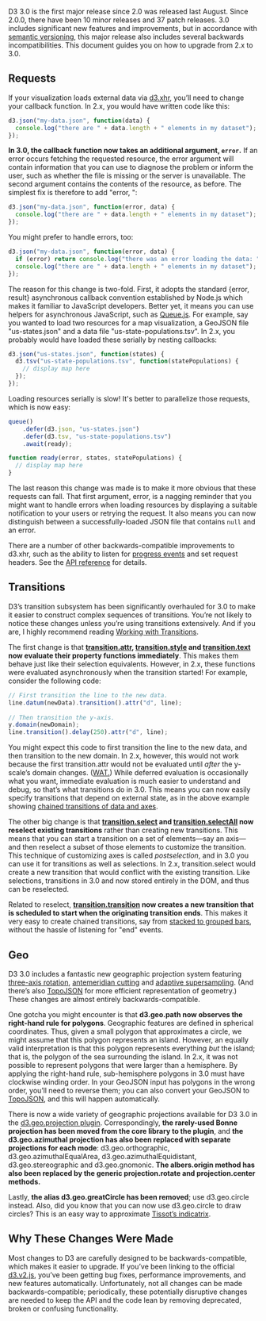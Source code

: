 D3 3.0 is the first major release since 2.0 was released last August. Since 2.0.0, there have been 10 minor releases and 37 patch releases. 3.0 includes significant new features and improvements, but in accordance with [semantic versioning](http://semver.org/), this major release also includes several backwards incompatibilities. This document guides you on how to upgrade from 2.x to 3.0.

## Requests

If your visualization loads external data via [d3.xhr](Requests), you’ll need to change your callback function. In 2.x, you would have written code like this:

```js
d3.json("my-data.json", function(data) {
  console.log("there are " + data.length + " elements in my dataset");
});
```

**In 3.0, the callback function now takes an additional argument, `error`.** If an error occurs fetching the requested resource, the error argument will contain information that you can use to diagnose the problem or inform the user, such as whether the file is missing or the server is unavailable. The second argument contains the contents of the resource, as before. The simplest fix is therefore to add "error, ":

```js
d3.json("my-data.json", function(error, data) {
  console.log("there are " + data.length + " elements in my dataset");
});
```

You might prefer to handle errors, too:

```js
d3.json("my-data.json", function(error, data) {
  if (error) return console.log("there was an error loading the data: " + error);
  console.log("there are " + data.length + " elements in my dataset");
});
```

The reason for this change is two-fold. First, it adopts the standard {error, result} asynchronous callback convention established by Node.js which makes it familiar to JavaScript developers. Better yet, it means you can use helpers for asynchronous JavaScript, such as [Queue.js](https://github.com/mbostock/queue). For example, say you wanted to load two resources for a map visualization, a GeoJSON file "us-states.json" and a data file "us-state-populations.tsv". In 2.x, you probably would have loaded these serially by nesting callbacks:

```js
d3.json("us-states.json", function(states) {
  d3.tsv("us-state-populations.tsv", function(statePopulations) {
    // display map here
  });
});
```

Loading resources serially is slow! It's better to parallelize those requests, which is now easy:

```js
queue()
    .defer(d3.json, "us-states.json")
    .defer(d3.tsv, "us-state-populations.tsv")
    .await(ready);

function ready(error, states, statePopulations) {
  // display map here
}
```

The last reason this change was made is to make it more obvious that these requests can fall. That first argument, error, is a nagging reminder that you might want to handle errors when loading resources by displaying a suitable notification to your users or retrying the request. It also means you can now distinguish between a successfully-loaded JSON file that contains `null` and an error.

There are a number of other backwards-compatible improvements to d3.xhr, such as the ability to listen for [progress events](http://bl.ocks.org/3750941) and set request headers. See the [API reference](Requests) for details.

## Transitions

D3’s transition subsystem has been significantly overhauled for 3.0 to make it easier to construct complex sequences of transitions. You’re not likely to notice these changes unless you’re using transitions extensively. And if you are, I highly recommend reading [Working with Transitions](http://bost.ocks.org/mike/transition/).

The first change is that **[transition.attr](Transitions#wiki-attr), [transition.style](Transitions#wiki-style) and [transition.text](Transitions#wiki-text) now evaluate their property functions immediately**. This makes them behave just like their selection equivalents. However, in 2.x, these functions were evaluated asynchronously when the transition started! For example, consider the following code:

```js
// First transition the line to the new data.
line.datum(newData).transition().attr("d", line);
    
// Then transition the y-axis.
y.domain(newDomain);
line.transition().delay(250).attr("d", line);
```

You might expect this code to first transition the line to the new data, and then transition to the new domain. In 2.x, however, this would not work because the first transition.attr would not be evaluated until *after* the y-scale’s domain changes. ([WAT.](https://www.destroyallsoftware.com/talks/wat)) While deferred evaluation is occasionally what you want, immediate evaluation is much easier to understand and debug, so that’s what transitions do in 3.0. This means you can now easily specify transitions that depend on external state, as in the above example showing [chained transitions of data and axes](http://bl.ocks.org/3903818).

The other big change is that **[transition.select](Transitions#wiki-select) and [transition.selectAll](Transitions#wiki-selectAll) now reselect existing transitions** rather than creating new transitions. This means that you can start a transition on a set of elements—say an axis—and then reselect a subset of those elements to customize the transition. This technique of customizing axes is called _postselection_, and in 3.0 you can use it for transitions as well as selections. In 2.x, transition.select would create a new transition that would conflict with the existing transition. Like selections, transitions in 3.0 and now stored entirely in the DOM, and thus can be reselected.

Related to reselect, **[transition.transition](Transitions#wiki-transition) now creates a new transition that is scheduled to start when the originating transition ends**. This makes it very easy to create chained transitions, say from [stacked to grouped bars](http://bl.ocks.org/3943967), without the hassle of listening for "end" events.

## Geo

D3 3.0 includes a fantastic new geographic projection system featuring [three-axis rotation](http://bl.ocks.org/3734273), [antemeridian cutting](http://bl.ocks.org/3788999) and [adaptive supersampling](http://bl.ocks.org/3795544). (And there’s also [TopoJSON](https://github.com/mbostock/topojson) for more efficient representation of geometry.) These changes are almost entirely backwards-compatible.

One gotcha you might encounter is that **d3.geo.path now observes the right-hand rule for polygons**. Geographic features are defined in spherical coordinates. Thus, given a small polygon that approximates a circle, we might assume that this polygon represents an island. However, an equally valid interpretation is that this polygon represents everything *but* the island; that is, the polygon of the sea surrounding the island. In 2.x, it was not possible to represent polygons that were larger than a hemisphere. By applying the right-hand rule, sub-hemisphere polygons in 3.0 must have clockwise winding order. In your GeoJSON input has polygons in the wrong order, you’ll need to reverse them; you can also convert your GeoJSON to [TopoJSON](/mbostock/topojson), and this will happen automatically.

There is now a wide variety of geographic projections available for D3 3.0 in the [d3.geo.projection plugin](/d3/d3-plugins/tree/master/geo/projection). Correspondingly, **the rarely-used Bonne projection has been moved from the core library to the plugin**, and **the d3.geo.azimuthal projection has also been replaced with separate projections for each mode**: d3.geo.orthographic, d3.geo.azimuthalEqualArea, d3.geo.azimuthalEquidistant, d3.geo.stereographic and d3.geo.gnomonic. **The albers.origin method has also been replaced by the generic projection.rotate and projection.center methods.**

Lastly, **the alias d3.geo.greatCircle has been removed**; use d3.geo.circle instead. Also, did you know that you can now use d3.geo.circle to draw circles? This is an easy way to approximate [Tissot’s indicatrix](http://bl.ocks.org/4052873).

## Why These Changes Were Made

Most changes to D3 are carefully designed to be backwards-compatible, which makes it easier to upgrade. If you’ve been linking to the official [d3.v2.js](http://d3js.org/d3.v2.js), you’ve been getting bug fixes, performance improvements, and new features automatically. Unfortunately, not all changes can be made backwards-compatible; periodically, these potentially disruptive changes are needed to keep the API and the code lean by removing deprecated, broken or confusing functionality.